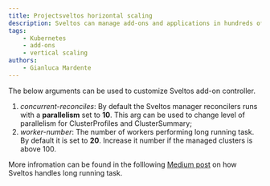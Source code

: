 ```yaml
---
title: Projectsveltos horizontal scaling
description: Sveltos can manage add-ons and applications in hundreds of clusters, and it can be scaled horizontally by easily adding an annotation to managed clusters.
tags:
    - Kubernetes
    - add-ons
    - vertical scaling
authors:
    - Gianluca Mardente
---
```


The below arguments can be used to customize Sveltos add-on controller.

1. *concurrent-reconciles*: By default the Sveltos manager reconcilers runs with a **parallelism** set to **10**. This arg can be used to change level of parallelism for ClusterProfiles and ClusterSummary;
2. *worker-number*: The number of workers performing long running task. By default it is set to **20**. Increase it number if the managed clusters is above 100.

More infromation can be found in the folllowing [Medium post](https://medium.com/@gianluca.mardente/how-to-handle-long-running-tasks-in-kubernetes-reconciliation-loop-3cc04bfa2681) on how Sveltos handles long running task. 